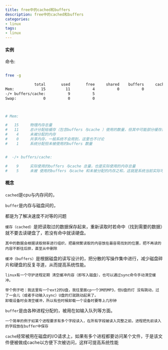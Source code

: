 ```yaml
---
title: free中的cached和buffers
description: free中的cached和buffers
categories:
- linux
tags:
- linux
---
```



####  实例

命令:

```bash

free -g

             total       used       free     shared    buffers     cached
Mem:            15         11          4          0          0          1
-/+ buffers/cache:          9          5
Swap:            0          0          0



# Mem:

#   15     物理内存总量  
#   11     总计分配给缓存（包含buffers 与cache ）使用的数量，但其中可能部分缓存并未实际使用
#    4     未被分配的内存
#    0     共享内存，一般系统不会用到，这里也不讨论
#    1     系统分配但未被使用的buffers 数量


#  -/+ buffers/cache:       

#    9     实际使用的buffers 与cache 总量，也是实际使用的内存总量
#    5     未被 使用的buffers 与cache 和未被分配的内存之和，这就是系统当前实际可用内存


```

#### 概念


`cached`是cpu与内存间的，

`buffer`是内存与磁盘间的，

都是为了解决速度不对等的问题


`缓存（cached）`是把读取过的数据保存起来，重新读取时若命中（找到需要的数据）就不要去读硬盘了，若没有命中就读硬盘。

    其中的数据会根据读取频率进行组织，把最频繁读取的内容放在最容易找到的位置，把不再读的内容不断往后排，直至从中删除

`缓冲（buffers）`是根据磁盘的读写设计的，把分散的写操作集中进行，减少磁盘碎片和硬盘的反复寻道，从而提高系统性能。

    linux有一个守护进程定期 清空缓冲内容（即写入磁盘），也可以通过sync命令手动清空缓冲。
    
    举个例子吧：我这里有一个ext2的U盘，我往里面cp一个3M的MP3，但U盘的灯 没有跳动，过了一会儿（或者手动输入sync）U盘的灯就跳动起来了。
    卸载设备时会清空缓冲，所以有些时候卸载一个设备时要等上几秒钟

 
`buffer`是由各种进程分配的，被用在如输入队列等方面。

    一个简单的例子如某个进程要求有多个字段读入，在所有字段被读入完整之前，进程把先前读入的字段放在buffer中保存

`cache`经常被用在磁盘的I/O请求上，如果有多个进程都要访问某个文件，于是该文件便被做成cache以方便下次被访问，这样可提高系统性能

